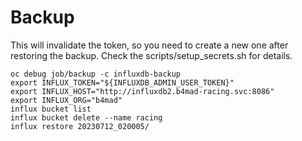 # Backup

This will invalidate the token, so you need to create a new one after restoring the backup.
Check the scripts/setup_secrets.sh for details.

```
oc debug job/backup -c influxdb-backup
export INFLUX_TOKEN="${INFLUXDB_ADMIN_USER_TOKEN}"
export INFLUX_HOST="http://influxdb2.b4mad-racing.svc:8086"
export INFLUX_ORG="b4mad"
influx bucket list
influx bucket delete --name racing
influx restore 20230712_020005/
```
